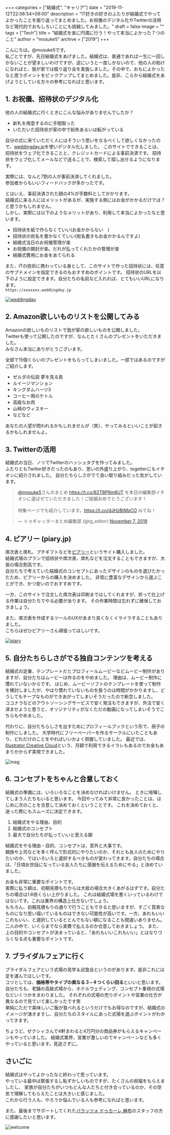 +++
categories = ["結婚式", "キャリア"]
date = "2019-11-12T22:06:54+09:00"
description = "IT好きの好きのふたりが結婚式でやってよかったことを振り返ってまとめました。お祝儀のデジタル化やTwitterの活用など現代的でおもしろいことにも挑戦してみました。"
draft = false
image = ""
tags = ["Tech"]
title = "結婚式を楽に円満に行う！やって本当によかった７つのこと"
author = "mosuke5"
archive = ["2019"]
+++

こんにちは。@mosuke5です。  
私ごとですが、先日結婚式をあげました。結婚式は、普通であれば一生に一回しかないことが望ましいわけですが、逆にいうと一度しかないので、他の人の助けになればと、我が家では振り返り会を実施しました。その中で、おもによかったなと思うポイントをピックアップしてまとめました。是非、こらから結婚式をあげようとしている方々の参考になればと思います。
<!--more-->

## 1. お祝儀、招待状のデジタル化
他の人の結婚式に行くときにこんな悩みがありませんでしたか？

- 新札を用意するのに手間取った
- いただいた招待状が家の中で紛失あるいは転がっている

自分の式に来ていただく人にはそういう思いをなるべくして欲しくなかったので、<a href="https://weddingday.jp" target="_blank">weddingday.jp</a>を使いデジタル化しました。
このサイトでできることは、招待状をウェブ化できることと、クレジットカードによる事前決済です。
招待状をウェブ化してメールなどで送ることで、検索して探し出せるようになります。

実際には、なんと7割の人が事前決済してくれました。  
参加者からもいいフィードバックが多かったです。

とはいえ、事前決済された額の4%が手数料としてかかります。  
結婚式に来る人にはメリットがあるが、実施する側にはお金がかかるだけでは？と思うかもしれません。  
しかし、実際には以下のようなメリットがあり、利用して本当によかったなと思います。

- 招待状を紙で作らなくていい(お金かからない　)
- 招待状の宛名を書かなくていい(宛名書きもお金かかるんですよ)
- 結婚式当日のお祝儀管理が楽
- お祝儀の開封が楽。だれが払ってくれたかの管理が楽
- 結婚式費用にお金をあてられる

また、ITの技術に携わっている身として、このサイトで作った招待状には、任意のサブドメインを指定できるのもおすすめのポイントです。
招待状のURLを以下のように設定できます。自分たちの名前など入れれば、とてもいいURLになります。  
`https://xxxxxxx.weddingday.jp`

<a href="https://weddingday.jp" target="_blank">![weddingday](/image/weddingday.png)</a>

## 2. Amazon欲しいものリストを公開してみる
Amazonの欲しいものリストで我が家の欲しいものを公開しました。  
Twitterも使って公開したのですが、なんとたくさんのプレゼントをいただきました。  
みなさん本当にありがとうございます。

全部で15個くらいのプレゼントをもらってしまいました。一部ではあるのですがご紹介します。

- ゼルダの伝説 夢を見る島
- ルイージマンション
- キングダムハーツ3
- コーヒー用のケトル
- 高級なお肉
- 山崎のウィスキー
- などなど

あなたの人望が問われるかもしれませんが（笑）、やってみるといいことが起きるかもしれませんよ。

## 3. Twitterの活用
結婚式の当日、ノリでTwitterのハッシュタグを作ってみました。  
ふたりともTwitter好きだったのもあり、思いの外盛り上がり、togetterにもイチオシに紹介されました。
自分たちらしさがでて良い取り組みだった気がしています。

<blockquote class="twitter-tweet"><p lang="ja" dir="ltr"><a href="https://twitter.com/mosuke5?ref_src=twsrc%5Etfw">@mosuke5</a>さんのまとめ <a href="https://t.co/62TBP9m6UT">https://t.co/62TBP9m6UT</a> を本日の編集部イチオシに選ばせていただきました！ご結婚おめでとうございます！<br><br>特集ページでも紹介しています。<a href="https://t.co/dJHzBtMsCO">https://t.co/dJHzBtMsCO</a> みてね！</p>&mdash; トゥギャッターまとめ編集部 (@tg_editor) <a href="https://twitter.com/tg_editor/status/1192361604978921473?ref_src=twsrc%5Etfw">November 7, 2019</a></blockquote> <script async src="https://platform.twitter.com/widgets.js" charset="utf-8"></script>

## 4. ピアリー (piary.jp)
席次表と席札、プチギフトなどを<a href="https://piary.jp" target="_blank">ピアリー</a>というサイト購入しました。  
結婚式場のプランで招待状や席次表、席札などを注文することもできますが、大抵の場合割高です。  
自分たちで考えていた結婚式のコンセプトにあったデザインのものを選びたかったため、ピアリーからの購入を決めました。
非常に豊富なデザインから選ぶことができ、かつ安いのでおすすめです。

一方、このサイトで注文した席次表は印刷まではしてくれますが、折って仕上げる作業は自分たちでやる必要があります。
その作業時間は忘れずに確保しておきましょう。

また、席次表を作成するツールのUXがあまり良くなくイライラすることもありました。  
こちらはぜひピアリーさん頑張ってほしいです。

<a href="https://piary.jp" target="_blank">![piary](/image/piary.png)</a>

## 5. 自分たちらしさがでる独自コンテンツを考える
結婚式の定番、テンプレートだとプロフィールムービーなどムービー制作がありますが、自分たちはムービーは作るのをやめました。
理由は、ムービー制作に慣れていないからです。
はじめ、ムービーソフトのテンプレートを使って制作を検討しましたが、やはり慣れていないものを扱うのは時間がかかりますし、どうしてもチープなものができあがってしまいそうだったので断念しました。  
ココナラなどのアウトソーシングサービスで安く発注もできますが、外注で安く済ませようと思うと、オリジナリティがなくただの動画になってしまいそうでこちらもやめました。

代わりに、自分たちらしさを出すためにプロフィールブックという形で、冊子の制作にしました。
大学時代にフリーペーパーを作るサークルにいたこともあり、どれだけのことをやればいいかよく把握していました。
最近では、<a href="https://www.adobe.com/jp/products/illustrator/beginner.html" target="_blank">Illustrator Creative Cloud</a>という、月額で利用できるイラレもあるのでお金もあまりかからず実現できました。

![mag](/image/wedding-mag.jpg)

## 6. コンセプトをちゃんと合意しておく
結婚式の準備には、いろいろなことを決めなければいけません。
ときに喧嘩してしまう人たちもいると思います。
今回やってみて非常に良かったことは、はじめに次のことを合意して決めておくということです。
これを決めておくと、迷った際にもスムーズに決定できます。

1. 結婚式をやる理由、目的
1. 結婚式のコンセプト
1. 最大で自分たちが払っていいと思える額

結婚式をやる理由・目的、コンセプトは、意外と大事です。  
親族や上司などを多く呼んで形式的にやりたいのか、それとも友人のためにやりたいのか、ではいろいろと選択するべきものが変わってきます。自分たちの場合は、「日頃お世話になっている友人たちに感謝を伝えるためにやる」と決めていました。 

お金も非常に重要なポイントです。  
実際に払う額は、初期見積もりからは大抵の場合大きくあがるはずです。自分たちの場合は1.6倍くらい上がりました。
これは結婚式場を悪くいっているわけではないです。これは業界の構造上仕方ないでしょう。  
もちろん、初期見積もりの通りで行うこともできると思いますが、すごく質素なものになり思い描いているものはできない可能性が高いです。一方、あれもいいこれもいい、と選択しているととんでもない額になることも間違いありません。
二人の中で、いくらまでなら実費で払えるのか合意しておきましょう。
また、上の目的やコンセプトが決まっていると、「あれもいいこれもいい」とはなりづらくなる点も重要なポイントです。

## 7. ブライダルフェアに行く
ブライダルフェアという式場の見学＆試食会というのがあります。是非これには足を運んでほしいです。  
コツとしては、**価格帯やタイプの異なる３−４つくらい回る**といいと思います。
自分たちも、老舗の高級式場から、ホテルウェディング、コンセプト重視の式場などいくつかをまわりました。
それぞれの式場の売りポイントや営業の仕方が異なるので見ていて楽しかったです笑  
単純にただで美味しいご飯が食べれるというだけでもお得なのですが、結婚式のイメージが湧きますし、自分たちのスタイルにあった式場を選ぶポイントがわかってきます。

ちょうど、ゼクシィさんで4軒まわると4万円分の商品券がもらえるキャンペーンもやっていました。
結婚式業界、営業が激しいのでキャンペーンなども多くやっていると思います。見逃さずに。

## さいごに
結婚式はやってよかったなと終わって思っています。  
やっている最中は緊張するし恥ずかしいものですが、たくさんの祝福をもらえましたし、
家族が自分たちがいつもどんな人たちと付き合っているのか、その空気で理解してもらえたことは大きいと感じました。  
これから行う人も、やろうか悩んでいる人も参考になればと思います。

また、最後までサポートしてくれた<a href="https://palazzo-ducale.jp/" target="_blank">パラッツォ ドゥカーレ 麻布</a>のスタッフの方に感謝したいと思います。

![welcome](/image/welcomeboard.jpg)